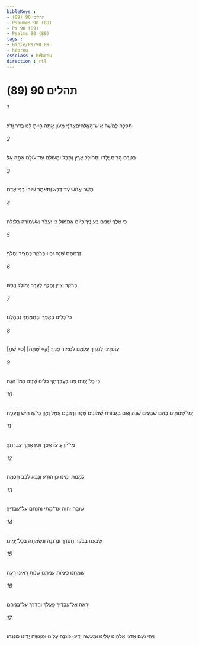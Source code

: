 ```yaml
---
bibleKeys : 
- תהלים 90 (89)
- Psaumes 90 (89)
- Ps 90 (89)
- Psalms 90 (89)
tags : 
- Bible/Ps/90_89
- hébreu
cssclass : hébreu
direction : rtl
---
```


# תהלים 90 (89)

###### 1
תְּפִלָּה לְמֹשֶׁה אִישׁ־הָאֱלֹהִיםאֲדֹנָי מָעֹון אַתָּה הָיִיתָ לָּנוּ בְּדֹר וָדֹר׃
###### 2
בְּטֶרֶם הָרִים יֻלָּדוּ וַתְּחֹולֵל אֶרֶץ וְתֵבֵל וּמֵעֹולָם עַד־עֹולָם אַתָּה אֵל׃
###### 3
תָּשֵׁב אֱנֹושׁ עַד־דַּכָּא וַתֹּאמֶר שׁוּבוּ בְנֵי־אָדָם׃
###### 4
כִּי אֶלֶף שָׁנִים בְּעֵינֶיךָ כְּיֹום אֶתְמֹול כִּי יַעֲבֹר וְאַשְׁמוּרָה בַלָּיְלָה׃
###### 5
זְרַמְתָּם שֵׁנָה יִהְיוּ בַּבֹּקֶר כֶּחָצִיר יַחֲלֹף׃
###### 6
בַּבֹּקֶר יָצִיץ וְחָלָף לָעֶרֶב יְמֹולֵל וְיָבֵשׁ׃
###### 7
כִּי־כָלִינוּ בְאַפֶּךָ וּבַחֲמָתְךָ נִבְהָלְנוּ׃
###### 8
[כ= שַׁתָּ] [ק= שַׁתָּה] עֲוֹנֹתֵינוּ לְנֶגְדֶּךָ עֲלֻמֵנוּ לִמְאֹור פָּנֶיךָ׃
###### 9
כִּי כָל־יָמֵינוּ פָּנוּ בְעֶבְרָתֶךָ כִּלִּינוּ שָׁנֵינוּ כְמֹו־הֶגֶה׃
###### 10
יְמֵי־שְׁנֹותֵינוּ בָהֶם שִׁבְעִים שָׁנָה וְאִם בִּגְבוּרֹת שְׁמֹונִים שָׁנָה וְרָהְבָּם עָמָל וָאָוֶן כִּי־גָז חִישׁ וַנָּעֻפָה׃
###### 11
מִי־יֹודֵעַ עֹז אַפֶּךָ וּכְיִרְאָתְךָ עֶבְרָתֶךָ׃
###### 12
לִמְנֹות יָמֵינוּ כֵּן הֹודַע וְנָבִא לְבַב חָכְמָה׃
###### 13
שׁוּבָה יְהוָה עַד־מָתָי וְהִנָּחֵם עַל־עֲבָדֶיךָ׃
###### 14
שַׂבְּעֵנוּ בַבֹּקֶר חַסְדֶּךָ וּנְרַנְּנָה וְנִשְׂמְחָה בְּכָל־יָמֵינוּ׃
###### 15
שַׂמְּחֵנוּ כִּימֹות עִנִּיתָנוּ שְׁנֹות רָאִינוּ רָעָה׃
###### 16
יֵרָאֶה אֶל־עֲבָדֶיךָ פָעֳלֶךָ וַהֲדָרְךָ עַל־בְּנֵיהֶם׃
###### 17
וִיהִי נֹעַם אֲדֹנָי אֱלֹהֵינוּ עָלֵינוּ וּמַעֲשֵׂה יָדֵינוּ כֹּונְנָה עָלֵינוּ וּמַעֲשֵׂה יָדֵינוּ כֹּונְנֵהוּ׃
